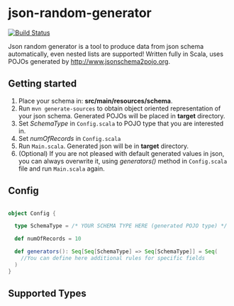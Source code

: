 # json-random-generator

[![Build Status](https://travis-ci.org/kklimexk/json-random-generator.svg?branch=master)](https://travis-ci.org/kklimexk/json-random-generator)

Json random generator is a tool to produce data from json schema automatically, even nested lists are supported! Written fully in Scala, uses POJOs generated by http://www.jsonschema2pojo.org.

## Getting started

1. Place your schema in: **src/main/resources/schema**.
2. Run `mvn generate-sources` to obtain object oriented representation of your json schema. Generated POJOs will be placed in **target** directory.
3. Set *SchemaType* in `Config.scala` to POJO type that you are interested in.
4. Set *numOfRecords* in `Config.scala`
5. Run `Main.scala`. Generated json will be in **target** directory.
6. (Optional) If you are not pleased with default generated values in json, you can always overwrite it, using *generators()* method in `Config.scala` file and run `Main.scala` again.

## Config

```scala

object Config {

  type SchemaType = /* YOUR SCHEMA TYPE HERE (generated POJO type) */

  def numOfRecords = 10

  def generators(): Seq[Seq[SchemaType] => Seq[SchemaType]] = Seq(
    //You can define here additional rules for specific fields
  )
}
```

## Supported Types
